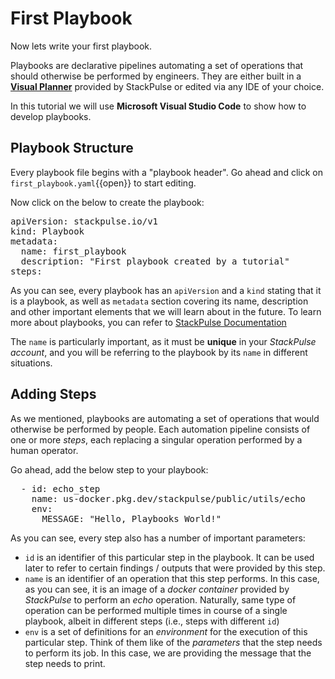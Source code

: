 # First Playbook



Now lets write your first playbook. 

Playbooks are declarative pipelines automating a set of operations that should otherwise be performed by engineers. They are either built in a [**Visual Planner**](https://app.stackpulse.io/playbook/create) provided by StackPulse or edited via any IDE of your choice.

In this tutorial we will use **Microsoft Visual Studio Code** to show how to develop playbooks.



## Playbook Structure



Every playbook file begins with a "playbook header". Go ahead and click on  `first_playbook.yaml`{{open}}  to start editing.

Now click on the below to create the playbook:

<pre class="file" data-filename="first_playbook.yaml" data-target="replace">apiVersion: stackpulse.io/v1
kind: Playbook
metadata:
  name: first_playbook
  description: "First playbook created by a tutorial"
steps:
</pre>


As you can see, every playbook has an `apiVersion` and a `kind` stating that it is a playbook, as well as `metadata` section covering its name, description and other important elements that we will learn about in the future.
To learn more about playbooks, you can refer to [StackPulse Documentation](https://docs.stackpulse.io/playbooks/#playbook-structure)

The `name` is particularly important, as it must be **unique** in your _StackPulse account_, and you will be referring to the playbook by its `name` in different situations.

## Adding Steps

As we mentioned, playbooks are automating a set of operations that would otherwise be performed by people. Each automation pipeline consists of one or more *steps*, each replacing a singular operation performed by a human operator.




Go ahead, add the below step to your playbook:

<pre class="file" data-filename="first_playbook.yaml" data-target="append">  - id: echo_step
    name: us-docker.pkg.dev/stackpulse/public/utils/echo
    env:
      MESSAGE: "Hello, Playbooks World!"
</pre>

As you can see, every step also has a number of important parameters:
* `id` is an identifier of this particular step in the playbook. It can be used later to refer to certain findings / outputs that were provided by this step.
* `name` is an identifier of an operation that this step performs. In this case, as you can see, it is an image of a *docker container* provided by _StackPulse_ to perform an _echo_ operation. Naturally, same type of operation can be performed multiple times in course of a single playbook, albeit in different steps (i.e., steps with different `id`)
* `env` is a set of definitions for an _environment_ for the execution of this particular step. Think of them like of the _parameters_ that the step needs to perform its job. In this case, we are providing the message that the step needs to print.


